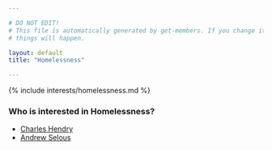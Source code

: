 ```yaml
---

# DO NOT EDIT!
# This file is automatically generated by get-members. If you change it, bad
# things will happen.

layout: default
title: "Homelessness"

---
```


{% include interests/homelessness.md %}

### Who is interested in Homelessness?


* [Charles Hendry](/members/charles-hendry.html)
* [Andrew Selous](/members/andrew-selous.html)
